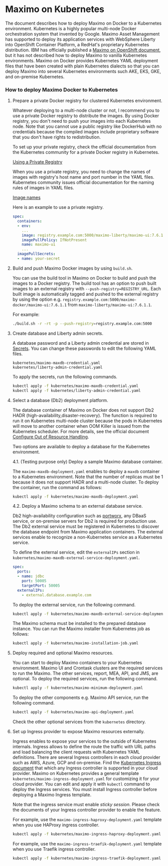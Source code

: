 # Maximo on Kubernetes

The document describes how to deploy Maximo on Docker to a Kubernetes environment. Kubernetes is a highly popular multi-node Docker orchestration system that invented by Google. Maximo Asset Management has supported to deploy its application services with WebSphere Liberty into OpenShift Container Platform, a RedHat's proprietary Kubernetes distribution. IBM has officially published a [Maximo on OpenShift document](https://www.ibm.com/support/pages/deploying-and-running-ibm%C2%AE-maximo%C2%AE-asset-management-red-hat%C2%AE-openshift%C2%AE), but it has not described how to deploy Maximo to vanilla Kubernetes environments. Maximo on Docker provides Kubernetes YAML deployment files that have been created with plain Kubernetes dialects so that you can deploy Maximo into several Kubernetes environments such AKE, EKS, GKE, and on-premise Kubernetes. 

### How to deploy Maximo Docker to Kubernetes

1. Prepare a private Docker registry for clustered Kubernetes environment.

    Whatever deploying to a multi-node cluster or not, I recommend you to use a private Docker registry to distribute the images. By using Docker registry, you don't need to push your images into each Kubernetes node. Note that you cannot use a public registry like DockerHub with no credentials because the compiled images include proprietary software that you don't have rights to redistribution. 

    To set up your private registry, check the official documentation from the Kubernetes community for a private Docker registry in Kubernetes. 

    [Using a Private Registry](https://kubernetes.io/docs/concepts/containers/images/#using-a-private-registry)

    When you use a private registry, you need to change the names of images with registry's host name and port number in the YAML files. Kubernetes community issues official documentation for the naming rules of images in YAML files.

    [Image names](https://kubernetes.io/docs/concepts/containers/images/#image-names)

    Here is an example to use a private registry.
    
    ```yaml
    spec:
      containers:
      - env:
        ...
        image: registry.example.com:5000/maximo-liberty/maximo-ui:7.6.1.1
        imagePullPolicy: IfNotPresent
        name: maximo-ui
        ...
      imagePullSecrets:
      - name: your-secret
    ```


2. Build and push Maximo Docker images by using ``build.sh``.

    You can use the build tool in Maximo on Docker to build and push the images to a Docker registry. The build tool has an option to push built images to an external registry with ```--push-registry=REGISTRY_URL```. Each built image is automatically tagged and pushed to the external registry by using the option e.g. ```registry.example.com:5000/maximo-docker/maximo-ui:7.6.1.1``` from ```maximo-liberty/maximo-ui:7.6.1.1```.

    For example:
    ```bash
    ./build.sh -r -rt -p --push-registry=registry.example.com:5000
    ```

3. Create database and Liberty admin secrets.

    A database password and a Liberty admin credential are stored in [Secrets](https://kubernetes.io/docs/concepts/configuration/secret/). You can change these passwords to edit the following YAML files.

    ```
    kubernetes/maximo-maxdb-credential.yaml
    kubernetes/liberty-admin-credential.yaml
    ```

    To apply the secrets, run the following commands. 

    ```bash
    kubectl apply -f kubernetes/maximo-maxdb-credential.yaml
    kubectl apply -f kubernetes/liberty-admin-credential.yaml
    ```

4. Select a database (Db2) deployment platform.

    The database container of Maximo on Docker does not support Db2 HADR (high-availability,disaster-recovery). The function is required to run it on Kubernetes multi-node cluster because the pods in Kubernetes will move to another container when OOM Killer is issued from the Kubernetes scheduler. For more details, see the official document [Configure Out of Resource Handling](https://kubernetes.io/docs/tasks/administer-cluster/out-of-resource/#node-oom-behavior). 

    Two options are available to deploy a database for the Kubernetes environment.

    4.1. (Testing purpose only) Deploy a sample Maximo database container.

    The ```maximo-maxdb-deployment.yaml``` enables to deploy a ```maxdb``` container to a Kubernetes environment. Note that the number of replicas must be 1 because it does not support HADR and a multi-node cluster. To deploy the container, run the command as follows:

    ```bash
    kubectl apply -f kubernetes/maximo-maxdb-deployment.yaml
    ```

    4.2. Deploy a Maximo schema to an external database service.

    Db2 high-availability configuration such as [portworx](https://www.ibm.com/cloud/blog/how-to-running-ha-ibm-db2-on-kubernetes), any DBaaS service, or on-premise servers for Db2 is required for production use. The Db2 external service must be registered in Kubernetes to discover the database endpoint from Maximo application containers. The external services enable to recognize a non-Kubernetes service as a Kubernetes service.

    To define the external service, edit the ```externalIPs``` section in ```kubernetes/maximo-maxdb-external-service-deployment.yaml```.
    ```yml
    spec:
      ports:
      - name: jdbc
        port: 50005
        targetPort: 50005
      externalIPs:
        - external.database.example.com
    ```

    To deploy the external service, run the following command.

    ```bash
    kubectl apply -f kubernetes/maximo-maxdb-external-service-deployment.yaml
    ```

    The Maximo schema must be installed to the prepared database instance. You can run the Maximo installer from Kubernetes job as follows:

    ```bash
    kubectl apply -f kubernetes/maximo-installation-job.yaml
    ```

5. Deploy required and optional Maximo resources.

    You can start to deploy Maximo containers to your Kubernetes environment. Maximo UI and Crontask clusters are the required services to run the Maximo. The other services, report, MEA, API, and JMS, are optional. To deploy the required services, run the following command.

    ```bash
    kubectl apply -f kubernetes/maximo-minimum-deployment.yaml
    ```

    To deploy the other components e.g. Maximo API service, run the following command.

    ```bash
    kubectl apply -f kubernetes/maximo-api-deployment.yaml
    ```

    Check the other optional services from the ```kubernetes``` directory.

6. Set up Ingress provider to expose Maximo resources externally.

    Ingress enables to expose your services to the outside of Kubernetes internals. Ingress allows to define the route the traffic with URL paths and load balancing the client requests with Kubernetes YAML definitions. There are several Ingress controllers in each cloud provider such as AWS, Azure, GCP and on-premise. Find the [Kubernetes Ingress document](https://kubernetes.io/docs/concepts/services-networking/ingress/)  that which any Ingress controller is supported in your cloud provider. Maximo on Kubernetes provides a general template ```kubernetes/maximo-ingress-deployment.yaml``` for customizing it for your cloud provider. You can edit and apply it with ``` kubectl ``` command to deploy the Ingress services. You must install Ingress controller before deploying a Maximo Ingress template.

    Note that the ingress service must enable *sticky session*. Please check the documents of your Ingress controller provider to enable the feature.

    For example, use the ```maximo-ingress-haproxy-deployment.yaml``` template when you use HAProxy ingress controller.

    ```bash
    kubectl apply -f kubernetes/maximo-ingress-haproxy-deployment.yaml
    ```

    For example, use the ```maximo-ingress-traefik-deployment.yaml``` template when you use Traefik ingress controller.

    ```bash
    kubectl apply -f kubernetes/maximo-ingress-traefik-deployment.yaml
    ```

